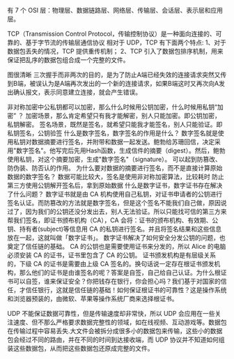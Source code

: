 有 7 个 OSI 层：物理层、数据链路层、网络层、传输层、会话层、表示层和应用层。



TCP（Transmission Control Protocol，传输控制协议）是一种面向连接的、可靠的、基于字节流的传输层通信协议
相对于 UDP，TCP 有下面两个特点:
1、对于数据包丢失的情况，TCP 提供重传机制；
2、TCP 引入了数据包排序机制，用来保证把乱序的数据包组合成一个完整的文件。


图很清晰<!-- https://juejin.cn/post/6844903913611591688 -->
三次握手而非两次的目的，是为了防止A端已经失效的连接请求突然又传到B端，被误认为是A端再次发出的一个新的连接请求，如果B端这时又再次向A发出确认报文，表示同意建立连接，就会产生错误。





<!-- https://www.ruanyifeng.com/blog/2011/08/what_is_a_digital_signature.html -->
<!-- https://segmentfault.com/a/1190000024523772 -->
非对称加密中公私钥都可以加密，那么什么时候用公钥加密，什么时候用私钥“加密” ？
  加密场景，那么肯定希望只有我才能解密，别人只能加密。即公钥加密，私钥解密。
  签名场景，既然是签名，就希望只能我才能签名，别人只能验证。即私钥签名，公钥验签
什么是数字签名，数字签名的作用是什么？
  数字签名就是使用私钥对数据摘要进行签名，并附带和数据一起发送。鲍勃给苏珊回信，决定采用"数字签名"。他写完后先用Hash函数，生成信件的摘要（digest）。然后，鲍勃使用私钥，对这个摘要加密，生成"数字签名"（signature）。
  可以起到防篡改、防伪装、防否认的作用。
为什么要对数据的摘要进行签名，而不是直接计算原始数据的数字签名？
  数据可能比较大，签名是使用非对称加密算法，比较耗时
  防止第三方使用公钥解开签名后，拿到原始数据
什么是数字证书，数字证书存在解决了什么问题？
  数字证书就是由 CA 机构使用自己私钥，对证书申请者的公钥进行签名认证。而防篡改的方法就是数字签名，但是这个签名不能我们自己做，原因说过了，因为我们的公钥还没分发出去，别人无法验证。所以只能找可信的第三方来帮我们签名，即证书颁布机构（CA），CA 会将：证书的颁布机构、有效期、公钥、持有者(subject)等信息用 CA 的私钥进行签名。并且将签名结果和这些信息放在一起，这就叫做「数字证书」。
  数字证书解决了如何安全分发公钥的问题，也奠定了信任链的基础。
  CA 的公钥也是需要使用证书来分发的，所以 Alice 的电脑必须安装 CA 的证书，证书里包含了 CA 的公钥。
  证书颁发机构是有层级关系的，下级 CA 的证书是需要由上级 CA 签名的。换句话说一定存在根证书颁发机构，那么他们的证书是由谁签名的呢？答案是自签，自己给自己认证。为什么根证书可以自签，谁来保证安全？你把钱存在银行，你会担心吗？我们基于对国家的信任，才信任银行，这就是信任链的基础！如何保证根证书的可靠性？这是操作系统和浏览器预装的，由微软、苹果等操作系统厂商来选择根证书。


UDP 不能保证数据可靠性，但是传输速度却非常快，所以 UDP 会应用在一些关注速度、但不那么严格要求数据完整性的领域，如在线视频、互动游戏等。数据包在传输过程中容易丢失.大文件会被拆分成很多小的数据包来传输，这些小的数据包会经过不同的路由，并在不同的时间到达接收端，而 UDP 协议并不知道如何组装这些数据包，从而把这些数据包还原成完整的文件。